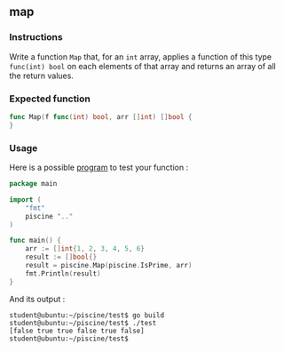## map

### Instructions

Write a function `Map` that, for an `int` array, applies a function of this type `func(int) bool` on each elements of that array and returns an array of all the return values.

### Expected function

```go
func Map(f func(int) bool, arr []int) []bool {
}
```

### Usage

Here is a possible [program](TODO-LINK) to test your function :

```go
package main

import (
	"fmt"
	piscine ".."
)

func main() {
	arr := []int{1, 2, 3, 4, 5, 6}
	result := []bool{}
	result = piscine.Map(piscine.IsPrime, arr)
	fmt.Println(result)
}
```

And its output :

```console
student@ubuntu:~/piscine/test$ go build
student@ubuntu:~/piscine/test$ ./test
[false true true false true false]
student@ubuntu:~/piscine/test$
```
